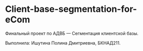 # Client-base-segmentation-for-eCom
Финальный проект по АДВБ — Сегментация клиентской базы.

Выполнила: Ишутина Полина Дмитриевна, БКНАД211.
